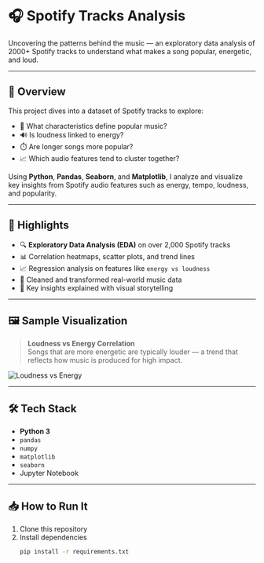 # 🎧 Spotify Tracks Analysis

Uncovering the patterns behind the music — an exploratory data analysis of 2000+ Spotify tracks to understand what makes a song popular, energetic, and loud.

---

## 📌 Overview

This project dives into a dataset of Spotify tracks to explore:

- 🎵 What characteristics define popular music?
- 🔊 Is loudness linked to energy?
- ⏱️ Are longer songs more popular?
- 📈 Which audio features tend to cluster together?

Using **Python**, **Pandas**, **Seaborn**, and **Matplotlib**, I analyze and visualize key insights from Spotify audio features such as energy, tempo, loudness, and popularity.

---

## 🚀 Highlights

- 🔍 **Exploratory Data Analysis (EDA)** on over 2,000 Spotify tracks  
- 📊 Correlation heatmaps, scatter plots, and trend lines  
- 📈 Regression analysis on features like `energy vs loudness`  
- 🧹 Cleaned and transformed real-world music data  
- 🧠 Key insights explained with visual storytelling  

---

## 🖼️ Sample Visualization

> **Loudness vs Energy Correlation**  
> Songs that are more energetic are typically louder — a trend that reflects how music is produced for high impact.

![Loudness vs Energy](images/loudness_vs_energy.png)

---

## 🛠️ Tech Stack

- **Python 3**
- `pandas`
- `numpy`
- `matplotlib`
- `seaborn`
- Jupyter Notebook

---

## 📥 How to Run It

1. Clone this repository
2. Install dependencies  
   ```bash
   pip install -r requirements.txt

